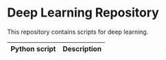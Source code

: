 # Deep Learning Repository

This repository contains scripts for deep learning.

| Python script                                        | Description                                           |
| :---                                                 | :---                                                  |
